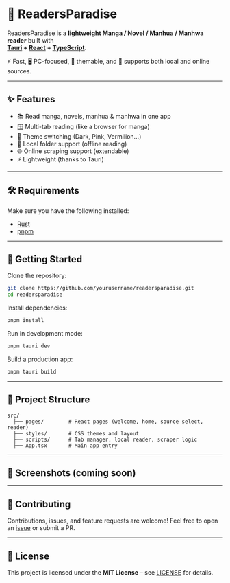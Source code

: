 # 📖 ReadersParadise

ReadersParadise is a **lightweight Manga / Novel / Manhua / Manhwa reader** built with  
**[Tauri](https://tauri.app) + [React](https://react.dev) + [TypeScript](https://www.typescriptlang.org/)**.  

⚡ Fast, 🖥 PC-focused, 🎨 themable, and 📂 supports both local and online sources.  

---

## ✨ Features
- 📚 Read manga, novels, manhua & manhwa in one app
- 🪟 Multi-tab reading (like a browser for manga)
- 🎨 Theme switching (Dark, Pink, Vermilion…)
- 📂 Local folder support (offline reading)
- 🌐 Online scraping support (extendable)
- ⚡ Lightweight (thanks to Tauri)

---

## 🛠 Requirements
Make sure you have the following installed:

- [Rust](https://www.rust-lang.org/tools/install)  
- [pnpm](https://pnpm.io/installation)  

---

## 🚀 Getting Started

Clone the repository:
```bash
git clone https://github.com/yourusername/readersparadise.git
cd readersparadise
````

Install dependencies:

```bash
pnpm install
```

Run in development mode:

```bash
pnpm tauri dev
```

Build a production app:

```bash
pnpm tauri build
```

---

## 📂 Project Structure

```
src/
  ├── pages/        # React pages (welcome, home, source select, reader)
  ├── styles/       # CSS themes and layout
  ├── scripts/      # Tab manager, local reader, scraper logic
  ├── App.tsx       # Main app entry
```

---

## 📸 Screenshots (coming soon)

<!-- Add screenshots or gifs here for a better first impression -->

---

## 🤝 Contributing

Contributions, issues, and feature requests are welcome!
Feel free to open an [issue](../../issues) or submit a PR.

---

## 📜 License

This project is licensed under the **MIT License** – see [LICENSE](LICENSE) for details.

```

